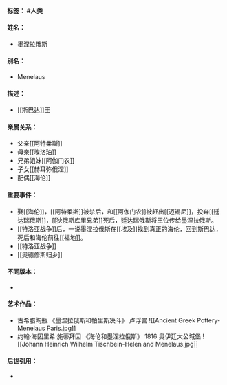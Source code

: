 #### 标签： #人类
#### 姓名：
- 墨涅拉俄斯
#### 别名：
- Menelaus
#### 描述：
- [[斯巴达]]王
#### 亲属关系：
- 父亲[[阿特柔斯]]
- 母亲[[埃洛珀]]
- 兄弟姐妹[[阿伽门农]]
- 子女[[赫耳弥俄涅]]
- 配偶[[海伦]]
#### 重要事件：
- 娶[[海伦]]，[[阿特柔斯]]被杀后，和[[阿伽门农]]被赶出[[迈锡尼]]，投奔[[廷达瑞俄斯]]，[[狄俄斯库里兄弟]]死后，廷达瑞俄斯将王位传给墨涅拉俄斯。
- [[特洛亚战争]]后，一说墨涅拉俄斯在[[埃及]]找到真正的海伦，回到斯巴达，死后和海伦前往[[福地]]。
- [[特洛亚战争]]
- [[奥德修斯归乡]]
#### 不同版本：
- 
#### 艺术作品：
- 古希腊陶瓶 《墨涅拉俄斯和帕里斯决斗》 卢浮宫
![[Ancient Greek Pottery-Menelaus Paris.jpg]]
- 约翰·海因里希·施蒂拜因 《海伦和墨涅拉俄斯》 1816 奥伊廷大公城堡
![[Johann Heinrich Wilhelm Tischbein-Helen and Menelaus.jpg]]
#### 后世引用：
- 